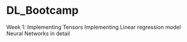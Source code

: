 
# DL_Bootcamp
Week 1: 
  Implementing Tensors
  Implementing Linear regression model 
  Neural Networks in detail 
  
  
  
